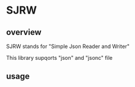 # SJRW

## overview

SJRW stands for "Simple Json Reader and Writer"

This library supqorts "json" and "jsonc" file

## usage